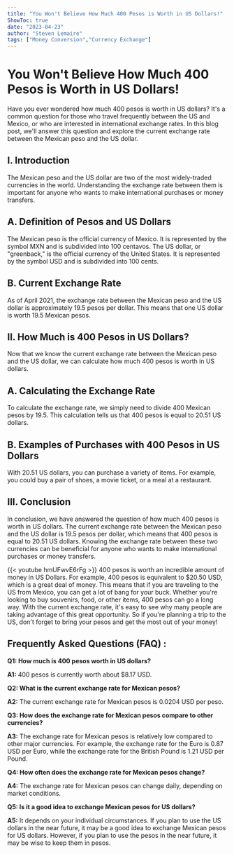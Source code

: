 ```yaml
---
title: "You Won't Believe How Much 400 Pesos is Worth in US Dollars!"
ShowToc: true 
date: "2023-04-23"
author: "Steven Lemaire" 
tags: ["Money Conversion","Currency Exchange"]
---
```

# You Won't Believe How Much 400 Pesos is Worth in US Dollars!

Have you ever wondered how much 400 pesos is worth in US dollars? It's a common question for those who travel frequently between the US and Mexico, or who are interested in international exchange rates. In this blog post, we'll answer this question and explore the current exchange rate between the Mexican peso and the US dollar.

## I. Introduction

The Mexican peso and the US dollar are two of the most widely-traded currencies in the world. Understanding the exchange rate between them is important for anyone who wants to make international purchases or money transfers. 

## A. Definition of Pesos and US Dollars

The Mexican peso is the official currency of Mexico. It is represented by the symbol MXN and is subdivided into 100 centavos. The US dollar, or "greenback," is the official currency of the United States. It is represented by the symbol USD and is subdivided into 100 cents.

## B. Current Exchange Rate

As of April 2021, the exchange rate between the Mexican peso and the US dollar is approximately 19.5 pesos per dollar. This means that one US dollar is worth 19.5 Mexican pesos.

## II. How Much is 400 Pesos in US Dollars?

Now that we know the current exchange rate between the Mexican peso and the US dollar, we can calculate how much 400 pesos is worth in US dollars.

## A. Calculating the Exchange Rate

To calculate the exchange rate, we simply need to divide 400 Mexican pesos by 19.5. This calculation tells us that 400 pesos is equal to 20.51 US dollars.

## B. Examples of Purchases with 400 Pesos in US Dollars

With 20.51 US dollars, you can purchase a variety of items. For example, you could buy a pair of shoes, a movie ticket, or a meal at a restaurant.

## III. Conclusion

In conclusion, we have answered the question of how much 400 pesos is worth in US dollars. The current exchange rate between the Mexican peso and the US dollar is 19.5 pesos per dollar, which means that 400 pesos is equal to 20.51 US dollars. Knowing the exchange rate between these two currencies can be beneficial for anyone who wants to make international purchases or money transfers.

{{< youtube hmUFwvE6rFg >}} 
400 pesos is worth an incredible amount of money in US Dollars. For example, 400 pesos is equivalent to $20.50 USD, which is a great deal of money. This means that if you are traveling to the US from Mexico, you can get a lot of bang for your buck. Whether you're looking to buy souvenirs, food, or other items, 400 pesos can go a long way. With the current exchange rate, it's easy to see why many people are taking advantage of this great opportunity. So if you're planning a trip to the US, don't forget to bring your pesos and get the most out of your money!

## Frequently Asked Questions (FAQ) :
**Q1: How much is 400 pesos worth in US dollars?** 

**A1:** 400 pesos is currently worth about $8.17 USD.

**Q2: What is the current exchange rate for Mexican pesos?**

**A2:** The current exchange rate for Mexican pesos is 0.0204 USD per peso.

**Q3: How does the exchange rate for Mexican pesos compare to other currencies?**

**A3:** The exchange rate for Mexican pesos is relatively low compared to other major currencies. For example, the exchange rate for the Euro is 0.87 USD per Euro, while the exchange rate for the British Pound is 1.21 USD per Pound.

**Q4: How often does the exchange rate for Mexican pesos change?**

**A4:** The exchange rate for Mexican pesos can change daily, depending on market conditions.

**Q5: Is it a good idea to exchange Mexican pesos for US dollars?**

**A5:** It depends on your individual circumstances. If you plan to use the US dollars in the near future, it may be a good idea to exchange Mexican pesos for US dollars. However, if you plan to use the pesos in the near future, it may be wise to keep them in pesos.





